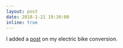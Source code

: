 ```yaml
---
layout: post
date: 2018-1-21 19:30:00
inline: true
---
```


I added a [post](blog/2018/ebike_build) on my electric bike conversion.
